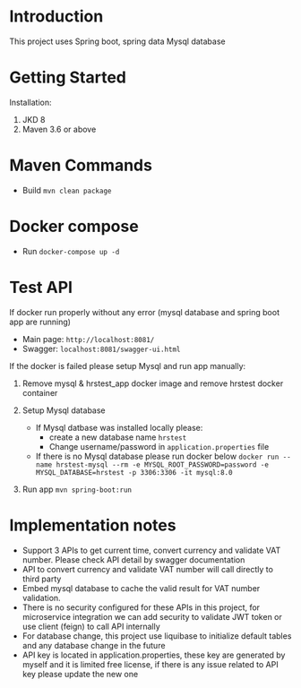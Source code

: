 # Introduction 
This project uses Spring boot, spring data
Mysql database

# Getting Started
Installation:
1. JKD 8
2. Maven 3.6 or above

# Maven Commands
- Build `mvn clean package`

# Docker compose
- Run `docker-compose up -d`

# Test API
If docker run properly without any error (mysql database and spring boot app are running)
- Main page: `http://localhost:8081/`
- Swagger: `localhost:8081/swagger-ui.html`


If the docker is failed please setup Mysql and run app manually:
1. Remove mysql & hrstest_app docker image and remove hrstest docker container
2. Setup Mysql database
	- If Mysql datbase was installed locally please:
		+ create a new database name `hrstest`
		+ Change username/password in `application.properties` file
	- If there is no Mysql database please run docker below
`docker run --name hrstest-mysql --rm -e MYSQL_ROOT_PASSWORD=password -e MYSQL_DATABASE=hrstest -p 3306:3306 -it mysql:8.0`

3. Run app `mvn spring-boot:run`

# Implementation notes
- Support 3 APIs to get current time, convert currency and validate VAT number. Please check API detail by swagger documentation
- API to convert currency and validate VAT number will call directly to third party 
- Embed mysql database to cache the valid result for VAT number validation.
- There is no security configured for these APIs in this project, for microservice integration we can add security to validate JWT token or use client (feign) to call API internally
- For database change, this project use liquibase to initialize default tables and any database change in the future
- API key is located in application.properties, these key are generated by myself and it is limited free license, if there is any issue related to API key please update the new one

